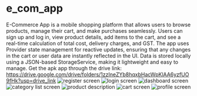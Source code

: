 # e_com_app

E-Commerce App is a mobile shopping platform that allows users to browse products, manage their cart, and make purchases seamlessly. Users can sign up and log in, view product details, add items to the cart, and see a real-time calculation of total cost, delivery charges, and GST. The app uses Provider state management for reactive updates, ensuring that any changes in the cart or user data are instantly reflected in the UI. Data is stored locally using a JSON-based StorageService, making it lightweight and easy to manage.
 Get the apk app through the drive link: https://drive.google.com/drive/folders/1zzIneZYb8hqxbHacWpKlAA6yzfUO9fHk?usp=drive_link
![register screen](https://github.com/user-attachments/assets/debb9044-b1e4-4278-9db6-55d27558708a)
![login screen](https://github.com/user-attachments/assets/78568c01-6f9c-4a9b-a00b-aaee24ed4a40)
![dashboard screen](https://github.com/user-attachments/assets/9caaeb7d-d3bf-407d-ad2c-191ce6dfa245)
![category list screen](https://github.com/user-attachments/assets/688f3d2a-c727-4a1a-9635-18c887fd125c)
![product description](https://github.com/user-attachments/assets/9dca2f75-17c8-4228-a9f6-7b3767fa46dd)
![cart screen](https://github.com/user-attachments/assets/df61617d-a2b2-4ef5-ac10-31dd94d3a248)
![profile screen](https://github.com/user-attachments/assets/0b3c5949-a010-4463-bf8e-a3930f831d8a)
